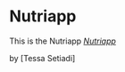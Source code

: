# Nutriapp

This is the Nutriapp [*Nutriapp*](https://github.com/tsetiadi/nutriapp02)

by [Tessa Setiadi]